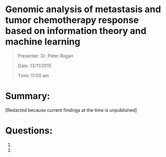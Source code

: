 Genomic analysis of metastasis and tumor chemotherapy response based on information theory and machine learning
===============================================================================================================

> Presenter: Dr. Peter Rogan
>
> Date: 13/11/2015
>
> Time: 11:00 am

# Summary:
[Redacted because current findings at the time is unpublished]

# Questions:

 1.

 2.
